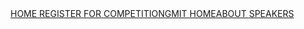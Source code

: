 <div class="group-2f"></div>
          <a class="home" href=""><span class="">HOME </span
            ></a><a class="register-competition" href=""><span class="">REGISTER FOR COMPETITION</span
              ></a><a class="gmit-home" href="https://greatmindsintechfoundation.webflow.io/"><span class=" ">GMIT HOME</span
                ></a><a class="about" href=""><span class="">ABOUT </span
                  ></a><a class="speakers" href="https://gmit-conf-speakers.netlify.app/"><span class="">SPEAKERS </span></a>
        </div>